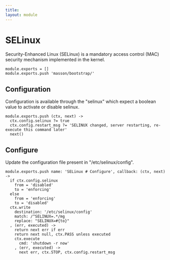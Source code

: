 ```yaml
---
title: 
layout: module
---
```


# SELinux

Security-Enhanced Linux (SELinux) is a mandatory access control (MAC) security mechanism implemented in the kernel.

    module.exports = []
    module.exports.push 'masson/bootstrap/'

## Configuration

Configuration is available through the "selinux" 
which expect a boolean value to activate or disable selinux.

    module.exports.push (ctx, next) ->
      ctx.config.selinux ?= true
      ctx.config.restart_msg ?= 'SELINUX changed, server restarting, re-execute this command later'
      next()

## Configure

Update the configuration file present in "/etc/selinux/config".

    module.exports.push name: 'SELinux # Configure', callback: (ctx, next) ->
      if ctx.config.selinux
        from = 'disabled'
        to = 'enforcing'
      else
        from = 'enforcing'
        to = 'disabled'
      ctx.write
        destination: '/etc/selinux/config'
        match: /^SELINUX=.*/mg
        replace: "SELINUX=#{to}"
      , (err, executed) ->
        return next err if err
        return next null, ctx.PASS unless executed
        ctx.execute
          cmd: 'shutdown -r now'
        , (err, executed) ->
          next err, ctx.STOP, ctx.config.restart_msg










